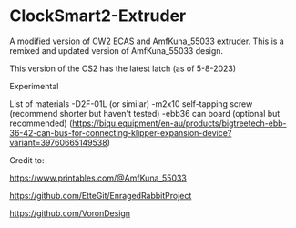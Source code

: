 # ClockSmart2-Extruder
A modified version of CW2 ECAS and AmfKuna_55033 extruder. This is a remixed and updated version of AmfKuna_55033 design.

This version of the CS2 has the latest latch (as of 5-8-2023)

Experimental

List of materials
-D2F-01L (or similar)
-m2x10 self-tapping screw (recommend shorter but haven't tested)
-ebb36 can board (optional but recommended) (https://biqu.equipment/en-au/products/bigtreetech-ebb-36-42-can-bus-for-connecting-klipper-expansion-device?variant=39760665149538)




Credit to:

https://www.printables.com/@AmfKuna_55033

https://github.com/EtteGit/EnragedRabbitProject

https://github.com/VoronDesign
